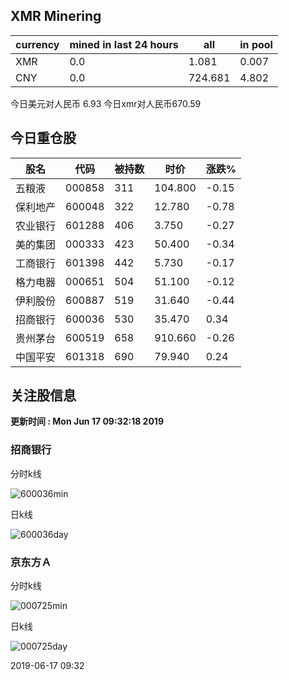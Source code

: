 ## XMR Minering

|currency|mined in last 24 hours|all|in pool|
|---|---|---|---|
|XMR|0.0|1.081|0.007|
|CNY|0.0|724.681|4.802|

今日美元对人民币 6.93	今日xmr对人民币670.59


## 今日重仓股 

|股名|代码|被持数|时价|涨跌%|
|---|---|---|---|---|
|五粮液|000858|311|104.800|-0.15|
|保利地产|600048|322|12.780|-0.78|
|农业银行|601288|406|3.750|-0.27|
|美的集团|000333|423|50.400|-0.34|
|工商银行|601398|442|5.730|-0.17|
|格力电器|000651|504|51.100|-0.12|
|伊利股份|600887|519|31.640|-0.44|
|招商银行|600036|530|35.470|0.34|
|贵州茅台|600519|658|910.660|-0.26|
|中国平安|601318|690|79.940|0.24|

## 关注股信息
**更新时间 : Mon Jun 17 09:32:18 2019**
### 招商银行 
分时k线

![600036min](http://image.sinajs.cn/newchart/min/n/sh600036.gif)

日k线

![600036day](http://image.sinajs.cn/newchart/daily/n/sh600036.gif)

### 京东方Ａ 
分时k线

![000725min](http://image.sinajs.cn/newchart/min/n/sz000725.gif)

日k线

![000725day](http://image.sinajs.cn/newchart/daily/n/sz000725.gif)

2019-06-17 09:32